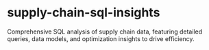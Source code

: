 # supply-chain-sql-insights
Comprehensive SQL analysis of supply chain data, featuring detailed queries, data models, and optimization insights to drive efficiency.
